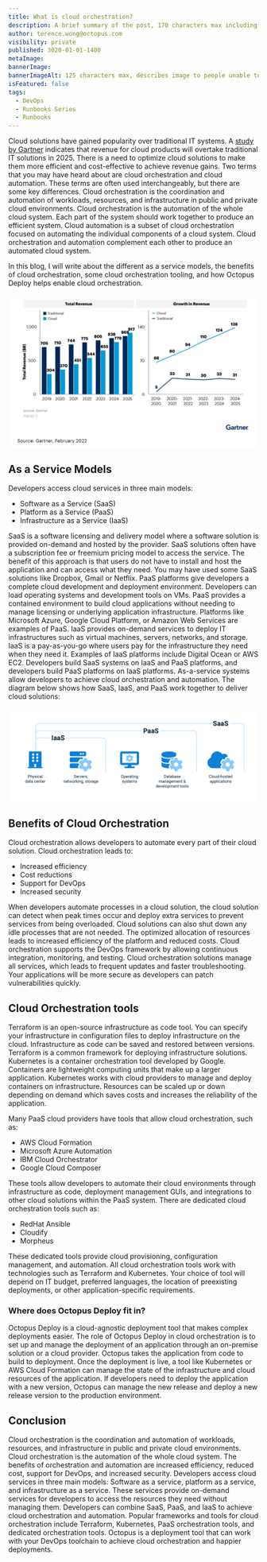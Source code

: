 ```yaml
---
title: What is cloud orchestration?
description: A brief summary of the post, 170 characters max including spaces.
author: terence.wong@octopus.com
visibility: private
published: 3020-01-01-1400
metaImage:
bannerImage:
bannerImageAlt: 125 characters max, describes image to people unable to see it.
isFeatured: false
tags:
  - DevOps
  - Runbooks Series
  - Runbooks
---
```


Cloud solutions have gained popularity over traditional IT systems. A [study by Gartner](https://www.gartner.com/en/newsroom/press-releases/2022-02-09-gartner-says-more-than-half-of-enterprise-it-spending) indicates that revenue for cloud products will overtake traditional IT solutions in 2025. There is a need to optimize cloud solutions to make them more efficient and cost-effective to achieve revenue gains. Two terms that you may have heard about are cloud orchestration and cloud automation. These terms are often used interchangeably, but there are some key differences. Cloud orchestration is the coordination and automation of workloads, resources, and infrastructure in public and private cloud environments. Cloud orchestration is the automation of the whole cloud system. Each part of the system should work together to produce an efficient system. Cloud automation is a subset of cloud orchestration focused on automating the individual components of a cloud system. Cloud orchestration and automation complement each other to produce an automated cloud system.

In this blog, I will write about the different as a service models, the benefits of cloud orchestration, some cloud orchestration tooling, and how Octopus Deploy helps enable cloud orchestration.

![Gartner Cloud Adoption](gartner-cloud-adoption.png "width=500")

## As a Service Models

Developers access cloud services in three main models:

- Software as a Service (SaaS)
- Platform as a Service (PaaS)
- Infrastructure as a Service (IaaS)

SaaS is a software licensing and delivery model where a software solution is provided on-demand and hosted by the provider. SaaS solutions often have a subscription fee or freemium pricing model to access the service. The benefit of this approach is that users do not have to install and host the application and can access what they need. You may have used some SaaS solutions like Dropbox, Gmail or Netflix. PaaS platforms give developers a complete cloud development and deployment environment. Developers can load operating systems and development tools on VMs. PaaS provides a contained environment to build cloud applications without needing to manage licensing or underlying application infrastructure. Platforms like Microsoft Azure, Google Cloud Platform, or Amazon Web Services are examples of PaaS. IaaS provides on-demand services to deploy IT infrastructures such as virtual machines, servers, networks, and storage. IaaS is a pay-as-you-go where users pay for the infrastructure they need when they need it. Examples of IaaS platforms include Digital Ocean or AWS EC2. Developers build SaaS systems on IaaS and PaaS platforms, and developers build PaaS platforms on IaaS platforms. As-a-service systems allow developers to achieve cloud orchestration and automation. The diagram below shows how SaaS, IaaS, and PaaS work together to deliver cloud solutions:

![As a service models](as-a-service.png "width=500")

## Benefits of Cloud Orchestration

Cloud orchestration allows developers to automate every part of their cloud solution. Cloud orchestration leads to:

- Increased efficiency
- Cost reductions
- Support for DevOps
- Increased security

When developers automate processes in a cloud solution, the cloud solution can detect when peak times occur and deploy extra services to prevent services from being overloaded. Cloud solutions can also shut down any idle processes that are not needed. The optimized allocation of resources leads to increased efficiency of the platform and reduced costs. Cloud orchestration supports the DevOps framework by allowing continuous integration, monitoring, and testing. Cloud orchestration solutions manage all services, which leads to frequent updates and faster troubleshooting. Your applications will be more secure as developers can patch vulnerabilities quickly.

## Cloud Orchestration tools

Terraform is an open-source infrastructure as code tool. You can specify your infrastructure in configuration files to deploy infrastructure on the cloud. Infrastructure as code can be saved and restored between versions. Terraform is a common framework for deploying infrastructure solutions. Kubernetes is a container orchestration tool developed by Google. Containers are lightweight computing units that make up a larger application. Kubernetes works with cloud providers to manage and deploy containers on infrastructure. Resources can be scaled up or down depending on demand which saves costs and increases the reliability of the application.

Many PaaS cloud providers have tools that allow cloud orchestration, such as:

- AWS Cloud Formation
- Microsoft Azure Automation
- IBM Cloud Orchestrator
- Google Cloud Composer

These tools allow developers to automate their cloud environments through infrastructure as code, deployment management GUIs, and integrations to other cloud solutions within the PaaS system. There are dedicated cloud orchestration tools such as:

- RedHat Ansible
- Cloudify
- Morpheus

These dedicated tools provide cloud provisioning, configuration management, and automation. All cloud orchestration tools work with technologies such as Terraform and Kubernetes. Your choice of tool will depend on IT budget, preferred languages, the location of preexisting deployments, or other application-specific requirements.

### Where does Octopus Deploy fit in?

Octopus Deploy is a cloud-agnostic deployment tool that makes complex deployments easier. The role of Octopus Deploy in cloud orchestration is to set up and manage the deployment of an application through an on-premise solution or a cloud provider. Octopus takes the application from code to build to deployment. Once the deployment is live, a tool like Kubernetes or AWS Cloud Formation can manage the state of the infrastructure and cloud resources of the application. If developers need to deploy the application with a new version, Octopus can manage the new release and deploy a new release version to the production environment.

## Conclusion

Cloud orchestration is the coordination and automation of workloads, resources, and infrastructure in public and private cloud environments. Cloud orchestration is the automation of the whole cloud system. The benefits of orchestration and automation are increased efficiency, reduced cost, support for DevOps, and increased security. Developers access cloud services in three main models: Software as a service, platform as a service, and infrastructure as a service. These services provide on-demand services for developers to access the resources they need without managing them. Developers can combine SaaS, PaaS, and IaaS to achieve cloud orchestration and automation. Popular frameworks and tools for cloud orchestration include Terraform, Kubernetes, PaaS orchestration tools, and dedicated orchestration tools. Octopus is a deployment tool that can work with your DevOps toolchain to achieve cloud orchestration and happier deployments.
